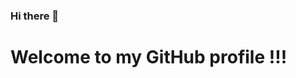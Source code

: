 
### Hi there 👋

# Welcome to my GitHub profile !!!

<!--
**mrinalnilotpal/mrinalnilotpal** is a ✨ _special_ ✨ repository because its `README.md` (this file) appears on your GitHub profile.
Here are some ideas to get you started:

- 🔭 I’m currently working on 
- 🌱 I’m currently learning Advanced Operations Research, Reinforcem
- 👯 I’m looking to collaborate on ...
- 🤔 I’m looking for help with ...
- 💬 Ask me about Probability and Statistics, Data Science, Reinforcement Learning, Deep Learning, Linear Algebra, Algorithms and Data Structures.
- 📫 How to reach me: Email me at mrinalnilotpal@outlook.com
- 😄 Pronouns: ...
- ⚡ Fun fact: I love 
-->
